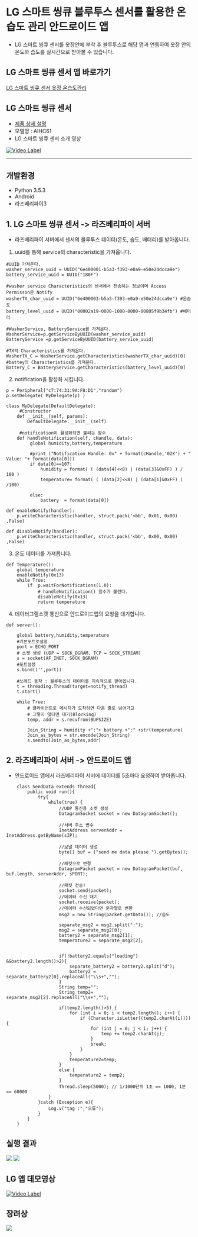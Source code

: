 # LG 스마트 씽큐 블루투스 센서를 활용한 온습도 관리 안드로이드 앱
* LG 스마트 씽큐 센서를 옷장안에 부착 후 블루투스로 해당 앱과 연동하여 옷장 안의 온도와 습도를 실시간으로 받아볼 수 있습니다. 

## LG 스마트 씽큐 센서 앱 바로가기
[LG 스마트 씽큐 센서 옷장 온습도관리](https://play.google.com/store/apps/details?id=com.inseop.lg_app)

## LG 스마트 씽큐 센서
* [제품 상세 설명](https://www.lge.co.kr/lgekor/product/accessory/smart-life/productDetail.do?catId=8220&prdId=EPRD.301654)
* 모델명 : AIHC61
* LG 스마트 씽큐 센서 소개 영상

[![Video Label](http://img.youtube.com/vi/XsV0OR0_UCw/0.jpg)](https://youtu.be/XsV0OR0_UCwt=0s)

*** 

## 개발환경
* Python 3.5.3
* Android
* 라즈베리파이3

## 1. LG 스마트 씽큐 센서 -> 라즈베리파이 서버
* 라즈베리파이 서버에서 센서의 블루투스 데이터(온도, 습도, 배터리)를 받아옵니다.

1. uuid를 통해 service의 characteristic을 가져옵니다.
```
#UUID 가져온다.
washer_service_uuid = UUID("6e400001-b5a3-f393-e0a9-e50e24dcca9e")
battery_service_uuid = UUID("180F")

#washer service Characteristics의 센서에서 전송하는 정보이며 Access Permisson은 Notify 
washerTX_char_uuid = UUID("6e400003-b5a3-f393-e0a9-e50e24dcca9e") #온습도
battery_level_uuid = UUID("00002a19-0000-1000-8000-00805f9b34fb") #배터리

#WasherService, BatteryService를 가져온다.
WasherService=p.getServiceByUUID(washer_service_uuid)
BatteryService =p.getServiceByUUID(battery_service_uuid)

#TX의 Characteristics를 가져온다.
WasherTX_C = WasherService.getCharacteristics(washerTX_char_uuid)[0]
#battey의 Characteristics를 가져온다.
Battery_C = BatteryService.getCharacteristics(battery_level_uuid)[0]
```
2. notification을 활성화 시킵니다.
```
p = Peripheral("c7:74:31:9A:F8:D1","random")
p.setDelegate( MyDelegate(p) )

class MyDelegate(DefaultDelegate):
     #Constructor
    def __init__(self, params):
        DefaultDelegate.__init__(self)
      
     #notification이 활성화되면 불리는 함수
    def handleNotification(self, cHandle, data):
         global humidity,battery,temperature
        
         #print ("Notification Handle: 0x" + format(cHandle,'02X') + " Value: "+ format(data[0]))
         if data[0]==107:
             humidity = format( ( (data[4]<<8) | (data[3]&0xFF) ) / 100 )
             temperature= format( ( (data[2]<<8) | (data[1]&0xFF) ) /100)
             
         else:
             battery  = format(data[0])

def enableNotify(handler):
    p.writeCharacteristic(handler, struct.pack('<bb', 0x01, 0x00) ,False)
    
def disableNotify(handler):
    p.writeCharacteristic(handler, struct.pack('<bb', 0x00, 0x00) ,False)    
```
3. 온도 데이터를 가져옵니다.
```
def Temperature():
    global temperature
    enableNotify(0x13)
    while True:
        if  p.waitForNotifications(1.0):
            # handleNotification() 함수가 불린다.
            disableNotify(0x13)
            return temperature
```
4. 데이터그램소켓 통신으로 안드로이드앱의 요청을 대기합니다.
```
def server():
    
    global battery,humidity,temperature
    #기본포트로설정
    port = ECHO_PORT
    # 소켓 생성 (UDP = SOCK_DGRAM, TCP = SOCK_STREAM)
    s = socket(AF_INET, SOCK_DGRAM)
    #포트설정
    s.bind(('',port))
    
    #쓰레드 동작 : 블루투스의 데이터를 지속적으로 받아옵니다.
    t = threading.Thread(target=notify_thread)
    t.start()

    while True:
        # 클라이언트로 메시지가 도착하면 다음 줄로 넘어가고
        # 그렇지 않다면 대기(Blocking)
        temp, addr = s.recvfrom(BUFSIZE)
        
        Join_String = humidity +":"+ battery +":" +str(temperature)
        Join_as_bytes = str.encode(Join_String)
        s.sendto(Join_as_bytes,addr)
```
## 2. 라즈베리파이 서버 -> 안드로이드 앱
* 안드로이드 앱에서 라즈베리파이 서버에 데이터를 5초마다 요청하여 받아옵니다.
```
    class SendData extends Thread{
        public void run(){
            try{
                while(true) {
                    //UDP 통신용 소켓 생성
                    DatagramSocket socket = new DatagramSocket();

                    //서버 주소 변수
                    InetAddress serverAddr = InetAddress.getByName(sIP);

                    //보낼 데이터 생성
                    byte[] buf = ("send me data please ").getBytes();

                    //패킷으로 변경
                    DatagramPacket packet = new DatagramPacket(buf, buf.length, serverAddr, sPORT);

                    //패킷 전송!
                    socket.send(packet);
                    //데이터 수신 대기
                    socket.receive(packet);
                    //데이터 수신되었다면 문자열로 변환
                    msg2 = new String(packet.getData()); //습도

                    separate_msg2 = msg2.split(":");
                    msg2 = separate_msg2[0];
                    battery2 = separate_msg2[1];
                    temperature2 = separate_msg2[2];


                    if(!battery2.equals("loading") &&battery2.length()>2){
                        separate_battery2 = battery2.split("d");
                        battery2 = separate_battery2[0].replaceAll("\\s+","");
                    }
                    String temp="";
                    String temp2= separate_msg2[2].replaceAll("\\s+","");

                    if(temp2.length()>5) {
                        for (int i = 0; i < temp2.length(); i++) {
                            if (Character.isLetter((temp2.charAt(i)))) {
                                for (int j = 0; j < i; j++) {
                                    temp += temp2.charAt(j);
                                }
                                break;
                            }
                        }
                        temperature2=temp;
                    }
                    else {
                        temperature2 = temp2;
                    }
                    Thread.sleep(5000); // 1/1000단위 1초 == 1000, 1분 == 60000
                }
            }catch (Exception e){
                Log.v("tag :","오류");
            }
        }
    }

```

## 실행 결과
![](./img/app_home.png)
![](./img/wiget.png)

## LG 앱 데모영상

[![Video Label](http://img.youtube.com/vi/d4JpNJlxt-g/0.jpg)](https://youtu.be/d4JpNJlxt-g=0s)

## 장려상
![](https://scontent-icn1-1.xx.fbcdn.net/v/t1.0-9/24910127_1995107683916722_6833182110088099161_n.jpg?_nc_cat=105&_nc_ht=scontent-icn1-1.xx&oh=212b49a3cfd487789dfc22346afcc03b&oe=5D0C4B3A)

